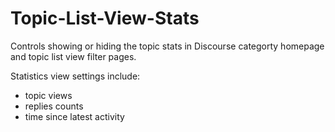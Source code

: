 # Topic-List-View-Stats
Controls showing or hiding the topic stats in Discourse categorty homepage and topic list view filter pages.

Statistics view settings include:
* topic views
* replies counts
* time since latest activity
